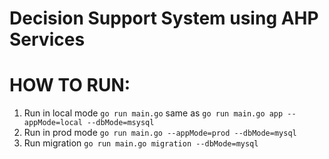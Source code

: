 # Decision Support System using AHP Services

# HOW TO RUN:

1. Run in local mode `go run main.go` same as `go run main.go app --appMode=local --dbMode=msysql`
2. Run in prod mode `go run main.go --appMode=prod --dbMode=mysql` 
3. Run migration `go run main.go migration --dbMode=mysql`